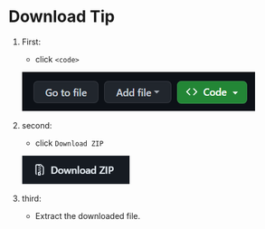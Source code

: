 # Download Tip

1. First:
    - click `<code>`
  
    ![First][def1]

2. second:
    - click `Download ZIP`

    ![Second][def2]

3. third:
    - Extract the downloaded file.

[def1]: ./img/downloadtip1.png
[def2]: ./img/downloadtip2.png